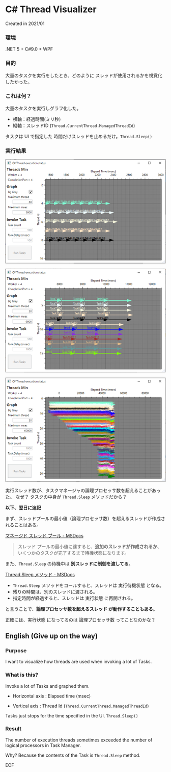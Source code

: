 # C# Thread Visualizer

Created in 2021/01



### 環境

.NET 5 + C#9.0 + WPF



### 目的

大量のタスクを実行をしたとき、どのように スレッドが使用されるかを視覚化したかった。



### これは何？

大量のタスクを実行しグラフ化した。

- 横軸：経過時間(ミリ秒)
- 縦軸：スレッドID (`Thread.CurrentThread.ManagedThreadId`)

タスクは UI で指定した 時間だけスレッドを止めるだけ。`Thread.Sleep()`



### 実行結果

![Threads1.png](https://github.com/hsytkm/CsharpThreadVisualizer/blob/master/Threads1.png)

![Threads2.png](https://github.com/hsytkm/CsharpThreadVisualizer/blob/master/Threads2.png)

![Threads3.png](https://github.com/hsytkm/CsharpThreadVisualizer/blob/master/Threads3.png)



実行スレッド数が、タスクマネージャの論理プロセッサ数を超えることがあった。 なぜ？ タスクの中身が `Thread.Sleep` メソッドだから？



**以下、翌日に追記**

まず、スレッドプールの最小値（論理プロセッサ数）を超えるスレッドが作成されることはある。

[マネージド スレッド プール - MSDocs](https://docs.microsoft.com/ja-jp/dotnet/standard/threading/the-managed-thread-pool)

> スレッド プールの最小値に達すると、**追加のスレッドが作成されるか**、いくつかのタスクが完了するまで待機状態になります。



また、`Thread.Sleep` の待機中は **別スレッドに制御を渡してる**。

[Thread.Sleep メソッド - MSDocs](https://docs.microsoft.com/ja-jp/dotnet/standard/threading/pausing-and-resuming-threads)

- `Thread.Sleep` メソッドをコールすると、スレッドは 実行待機状態 となる。
- 残りの時間は、別のスレッドに渡される。
- 指定時間が経過すると、スレッドは 実行状態 に再開される。



と言うことで、**論理プロセッサ数を超えるスレッド が動作することもある**。

正確には、実行状態 になってるのは 論理プロセッサ数 ってことなのかな？





## English (Give up on the way)

### Purpose

I want to visualize how threads are used when invoking a lot of Tasks.



### What is this?

Invoke a lot of Tasks and graphed them.

- Horizontal axis : Elapsed time (msec)

- Vertical axis : Thread Id (`Thread.CurrentThread.ManagedThreadId`)

Tasks just stops for the time specified in the UI.  `Thread.Sleep()`



### Result

The number of execution threads sometimes exceeded the number of logical processors in Task Manager.

Why? Because the contents of the Task is `Thread.Sleep` method.



EOF